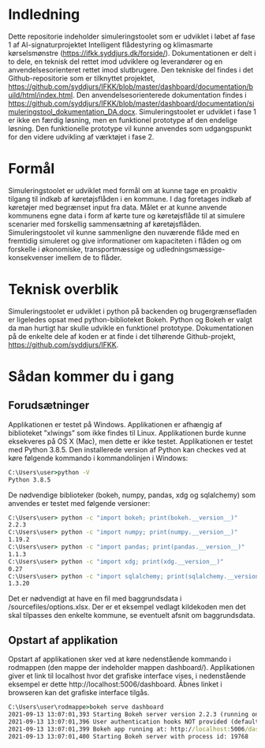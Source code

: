 # Indledning
Dette repositorie indeholder simuleringstoolet som er udviklet i løbet af fase 1 af AI-signaturprojektet Intelligent flådestyring og klimasmarte kørselsmønstre (https://ifkk.syddjurs.dk/forside/). 
Dokumentationen er delt i to dele, en teknisk del rettet imod udviklere og leverandører og en anvendelsesorienteret rettet imod slutbrugere. Den tekniske del findes i det Github-repositorie som er tilknyttet projektet, https://github.com/syddjurs/IFKK/blob/master/dashboard/documentation/build/html/index.html. Den anvendelsesorienterede dokumentation findes i https://github.com/syddjurs/IFKK/blob/master/dashboard/documentation/simuleringstool_dokumentation_DA.docx.
Simuleringstoolet er udviklet i fase 1 er ikke en færdig løsning, men en funktionel prototype af den endelige løsning. Den funktionelle prototype vil kunne anvendes som udgangspunkt for den videre udvikling af værktøjet i fase 2.
# Formål
Simuleringstoolet er udviklet med formål om at kunne tage en proaktiv tilgang til indkøb af køretøjsflåden i en kommune.
I dag foretages indkøb af køretøjer med begrænset input fra data. Målet er at kunne anvende kommunens egne data i form af kørte ture og køretøjsflåde til at simulere scenarier med forskellig sammensætning af køretøjsflåden.
Simuleringstoolet vil kunne sammenligne den nuværende flåde med en fremtidig simuleret og give informationer om kapaciteten i flåden og om forskelle i økonomiske, transportmæssige og udledningsmæssige-konsekvenser imellem de to flåder. 
# Teknisk overblik
Simuleringstoolet er udviklet i python på backenden og brugergrænsefladen er ligeledes opsat med python-biblioteket Bokeh. Python og Bokeh er valgt da man hurtigt har skulle udvikle en funktionel prototype.
Dokumentationen på de enkelte dele af koden er at finde i det tilhørende Github-projekt, https://github.com/syddjurs/IFKK.
# Sådan kommer du i gang
## Forudsætninger
Applikationen er testet på Windows. Applikationen er afhængig af biblioteket ”xlwings” som ikke findes til Linux. Applikationen burde kunne eksekveres på OS X (Mac), men dette er ikke testet.
Applikationen er testet med Python 3.8.5. Den installerede version af Python kan checkes ved at køre følgende kommando i kommandolinjen i Windows:
```cmd
C:\Users\user>python -V
Python 3.8.5
```
De nødvendige biblioteker (bokeh, numpy, pandas, xdg og sqlalchemy) som anvendes er testet med følgende versioner:
```cmd
C:\Users\user> python -c "import bokeh; print(bokeh.__version__)"
2.2.3
C:\Users\user> python -c "import numpy; print(numpy.__version__)"
1.19.2
C:\Users\user> python -c "import pandas; print(pandas.__version__)"
1.1.3
C:\Users\user> python -c "import xdg; print(xdg.__version__)"
0.27
C:\Users\user> python -c "import sqlalchemy; print(sqlalchemy.__version__)"
1.3.20
```
Det er nødvendigt at have en fil med baggrundsdata i /sourcefiles/options.xlsx. Der er et eksempel vedlagt kildekoden men det skal tilpasses den enkelte kommune, se eventuelt afsnit om baggrundsdata.
## Opstart af applikation
Opstart af applikationen sker ved at køre nedenstående kommando i rodmappen (den mappe der indeholder mappen dashboard/). Applikationen giver et link til localhost hvor det grafiske interface vises, i nedenstående eksempel er dette http://localhost:5006/dashboard. Åbnes linket i browseren kan det grafiske interface tilgås.
```cmd
C:\Users\user\rodmappe>bokeh serve dashboard
2021-09-13 13:07:01,393 Starting Bokeh server version 2.2.3 (running on Tornado 6.0.4)
2021-09-13 13:07:01,396 User authentication hooks NOT provided (default user enabled)
2021-09-13 13:07:01,399 Bokeh app running at: http://localhost:5006/dashboard
2021-09-13 13:07:01,400 Starting Bokeh server with process id: 19768
```
